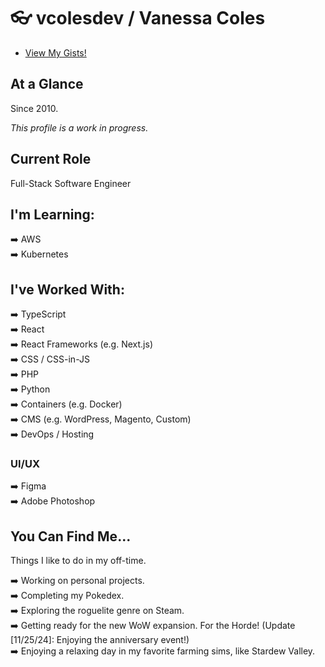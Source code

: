 # :eyeglasses: vcolesdev / Vanessa Coles

-  [View My Gists!](https://gist.github.com/vcolesdev)

## At a Glance

Since 2010.

*This profile is a work in progress.* 

## Current Role

Full-Stack Software Engineer

## I'm Learning:

:arrow_right: AWS <br>
:arrow_right: Kubernetes <br>

## I've Worked With:

:arrow_right: TypeScript <br>
:arrow_right: React <br>
:arrow_right: React Frameworks (e.g. Next.js) <br>
:arrow_right: CSS / CSS-in-JS <br>
:arrow_right: PHP <br>
:arrow_right: Python <br>
:arrow_right: Containers (e.g. Docker) <br>
:arrow_right: CMS (e.g. WordPress, Magento, Custom) <br>
:arrow_right: DevOps / Hosting <br>

### UI/UX

:arrow_right: Figma<br>
:arrow_right: Adobe Photoshop<br>

## You Can Find Me...

Things I like to do in my off-time.

:arrow_right: Working on personal projects. <br>
:arrow_right: Completing my Pokedex. <br>
:arrow_right: Exploring the roguelite genre on Steam. <br>
:arrow_right: Getting ready for the new WoW expansion. For the Horde! (Update [11/25/24]: Enjoying the anniversary event!) <br>
:arrow_right: Enjoying a relaxing day in my favorite farming sims, like Stardew Valley. <br>
